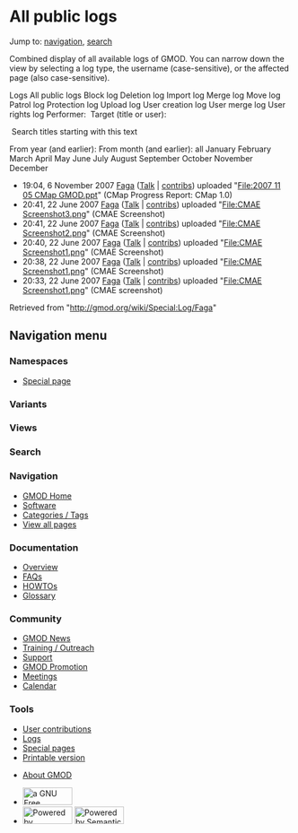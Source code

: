 <div id="mw-page-base" class="noprint">

</div>

<div id="mw-head-base" class="noprint">

</div>

<div id="content" class="mw-body" role="main">

<span id="top"></span>

<div id="mw-js-message" style="display:none;">

</div>



# <span dir="auto">All public logs</span>

<div id="bodyContent">

<div id="contentSub">

</div>

<div id="jump-to-nav" class="mw-jump">

Jump to: [navigation](#mw-navigation), [search](#p-search)

</div>

<div id="mw-content-text">

Combined display of all available logs of GMOD. You can narrow down the
view by selecting a log type, the username (case-sensitive), or the
affected page (also case-sensitive).

Logs All public logs Block log Deletion log Import log Merge log Move
log Patrol log Protection log Upload log User creation log User merge
log User rights log <span style="white-space: nowrap">Performer: </span>
<span style="white-space: nowrap">Target (title or user): </span>

 Search titles starting with this text

From year (and earlier): From month (and earlier): all January February
March April May June July August September October November December

- 19:04, 6 November 2007
  <a href="/wiki/User:Faga" class="mw-userlink" title="User:Faga">Faga</a>
  <span class="mw-usertoollinks">(<a
  href="/mediawiki/index.php?title=User_talk:Faga&amp;action=edit&amp;redlink=1"
  class="new" title="User talk:Faga (page does not exist)">Talk</a> \|
  [contribs](/wiki/Special:Contributions/Faga "Special:Contributions/Faga"))</span>
  uploaded "[File:2007 11 05 CMap
  GMOD.ppt](/wiki/File:2007_11_05_CMap_GMOD.ppt "File:2007 11 05 CMap GMOD.ppt")"
  <span class="comment">(CMap Progress Report: CMap 1.0)</span>
- 20:41, 22 June 2007
  <a href="/wiki/User:Faga" class="mw-userlink" title="User:Faga">Faga</a>
  <span class="mw-usertoollinks">(<a
  href="/mediawiki/index.php?title=User_talk:Faga&amp;action=edit&amp;redlink=1"
  class="new" title="User talk:Faga (page does not exist)">Talk</a> \|
  [contribs](/wiki/Special:Contributions/Faga "Special:Contributions/Faga"))</span>
  uploaded "[File:CMAE
  Screenshot3.png](/wiki/File:CMAE_Screenshot3.png "File:CMAE Screenshot3.png")"
  <span class="comment">(CMAE Screenshot)</span>
- 20:41, 22 June 2007
  <a href="/wiki/User:Faga" class="mw-userlink" title="User:Faga">Faga</a>
  <span class="mw-usertoollinks">(<a
  href="/mediawiki/index.php?title=User_talk:Faga&amp;action=edit&amp;redlink=1"
  class="new" title="User talk:Faga (page does not exist)">Talk</a> \|
  [contribs](/wiki/Special:Contributions/Faga "Special:Contributions/Faga"))</span>
  uploaded "[File:CMAE
  Screenshot2.png](/wiki/File:CMAE_Screenshot2.png "File:CMAE Screenshot2.png")"
  <span class="comment">(CMAE Screenshot)</span>
- 20:40, 22 June 2007
  <a href="/wiki/User:Faga" class="mw-userlink" title="User:Faga">Faga</a>
  <span class="mw-usertoollinks">(<a
  href="/mediawiki/index.php?title=User_talk:Faga&amp;action=edit&amp;redlink=1"
  class="new" title="User talk:Faga (page does not exist)">Talk</a> \|
  [contribs](/wiki/Special:Contributions/Faga "Special:Contributions/Faga"))</span>
  uploaded "[File:CMAE
  Screenshot1.png](/wiki/File:CMAE_Screenshot1.png "File:CMAE Screenshot1.png")"
  <span class="comment">(CMAE Screenshot)</span>
- 20:38, 22 June 2007
  <a href="/wiki/User:Faga" class="mw-userlink" title="User:Faga">Faga</a>
  <span class="mw-usertoollinks">(<a
  href="/mediawiki/index.php?title=User_talk:Faga&amp;action=edit&amp;redlink=1"
  class="new" title="User talk:Faga (page does not exist)">Talk</a> \|
  [contribs](/wiki/Special:Contributions/Faga "Special:Contributions/Faga"))</span>
  uploaded "[File:CMAE
  Screenshot1.png](/wiki/File:CMAE_Screenshot1.png "File:CMAE Screenshot1.png")"
  <span class="comment">(CMAE Screenshot)</span>
- 20:33, 22 June 2007
  <a href="/wiki/User:Faga" class="mw-userlink" title="User:Faga">Faga</a>
  <span class="mw-usertoollinks">(<a
  href="/mediawiki/index.php?title=User_talk:Faga&amp;action=edit&amp;redlink=1"
  class="new" title="User talk:Faga (page does not exist)">Talk</a> \|
  [contribs](/wiki/Special:Contributions/Faga "Special:Contributions/Faga"))</span>
  uploaded "[File:CMAE
  Screenshot1.png](/wiki/File:CMAE_Screenshot1.png "File:CMAE Screenshot1.png")"
  <span class="comment">(CMAE screenshot)</span>

</div>

<div class="printfooter">

Retrieved from "<http://gmod.org/wiki/Special:Log/Faga>"

</div>

<div id="catlinks" class="catlinks catlinks-allhidden">

</div>

<div class="visualClear">

</div>

</div>

</div>

<div id="mw-navigation">

## Navigation menu

<div id="mw-head">



<div id="left-navigation">

<div id="p-namespaces" class="vectorTabs" role="navigation"
aria-labelledby="p-namespaces-label">

### Namespaces

- <span id="ca-nstab-special">[Special
  page](/wiki/Special:Log/Faga "This is a special page, you cannot edit the page itself")</span>

</div>

<div id="p-variants" class="vectorMenu emptyPortlet" role="navigation"
aria-labelledby="p-variants-label">

### 

### Variants[](#)

<div class="menu">

</div>

</div>

</div>

<div id="right-navigation">

<div id="p-views" class="vectorTabs emptyPortlet" role="navigation"
aria-labelledby="p-views-label">

### Views

</div>



</div>

<div id="p-search" role="search">

### Search

<div id="simpleSearch">

</div>

</div>

</div>

</div>

<div id="mw-panel">

<div id="p-logo" role="banner">

<a href="/wiki/Main_Page"
style="background-image: url(http://gmod.org/images/GMOD-cogs.png);"
title="Visit the main page"></a>

</div>

<div id="p-Navigation" class="portal" role="navigation"
aria-labelledby="p-Navigation-label">

### Navigation

<div class="body">

- <span id="n-GMOD-Home">[GMOD Home](/wiki/Main_Page)</span>
- <span id="n-Software">[Software](/wiki/GMOD_Components)</span>
- <span id="n-Categories-.2F-Tags">[Categories /
  Tags](/wiki/Categories)</span>
- <span id="n-View-all-pages">[View all
  pages](/wiki/Special:AllPages)</span>

</div>

</div>

<div id="p-Documentation" class="portal" role="navigation"
aria-labelledby="p-Documentation-label">

### Documentation

<div class="body">

- <span id="n-Overview">[Overview](/wiki/Overview)</span>
- <span id="n-FAQs">[FAQs](/wiki/Category:FAQ)</span>
- <span id="n-HOWTOs">[HOWTOs](/wiki/Category:HOWTO)</span>
- <span id="n-Glossary">[Glossary](/wiki/Glossary)</span>

</div>

</div>

<div id="p-Community" class="portal" role="navigation"
aria-labelledby="p-Community-label">

### Community

<div class="body">

- <span id="n-GMOD-News">[GMOD News](/wiki/GMOD_News)</span>
- <span id="n-Training-.2F-Outreach">[Training /
  Outreach](/wiki/Training_and_Outreach)</span>
- <span id="n-Support">[Support](/wiki/Support)</span>
- <span id="n-GMOD-Promotion">[GMOD
  Promotion](/wiki/GMOD_Promotion)</span>
- <span id="n-Meetings">[Meetings](/wiki/Meetings)</span>
- <span id="n-Calendar">[Calendar](/wiki/Calendar)</span>

</div>

</div>

<div id="p-tb" class="portal" role="navigation"
aria-labelledby="p-tb-label">

### Tools

<div class="body">

- <span id="t-contributions">[User
  contributions](/wiki/Special:Contributions/Faga "A list of contributions of this user")</span>
- <span id="t-log">[Logs](/wiki/Special:Log/Faga)</span>
- <span id="t-specialpages"><a href="/wiki/Special:SpecialPages" accesskey="q"
  title="A list of all special pages [q]">Special pages</a></span>
- <span id="t-print"><a href="/mediawiki/index.php?title=Special:Log/Faga&amp;printable=yes"
  rel="alternate" accesskey="p"
  title="Printable version of this page [p]">Printable version</a></span>

</div>

</div>

</div>

</div>

<div id="footer" role="contentinfo">

- <span id="footer-places-about">[About
  GMOD](/wiki/GMOD:About "GMOD:About")</span>

<!-- -->

- <span id="footer-copyrightico">[<img src="http://www.gnu.org/graphics/gfdl-logo-small.png" width="88"
  height="31" alt="a GNU Free Documentation License" />](http://www.gnu.org/licenses/fdl-1.3.html)</span>
- <span id="footer-poweredbyico">[<img src="/mediawiki/skins/common/images/poweredby_mediawiki_88x31.png"
  width="88" height="31" alt="Powered by MediaWiki" />](//www.mediawiki.org/)
  [<img
  src="/mediawiki/extensions/SemanticMediaWiki/includes/../resources/images/smw_button.png"
  width="88" height="31" alt="Powered by Semantic MediaWiki" />](https://www.semantic-mediawiki.org/wiki/Semantic_MediaWiki)</span>

<div style="clear:both">

</div>

</div>
